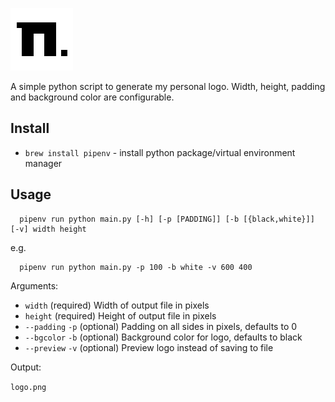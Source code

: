 ![N. Logo](logo_100x100_20padding_white.png)

A simple python script to generate my personal logo. Width, height, padding and background color are configurable.

## Install

- `brew install pipenv` - install python package/virtual environment manager

## Usage

```
  pipenv run python main.py [-h] [-p [PADDING]] [-b [{black,white}]] [-v] width height
```

e.g.

```
  pipenv run python main.py -p 100 -b white -v 600 400
```

Arguments:

- `width` (required) Width of output file in pixels
- `height` (required) Height of output file in pixels
- `--padding` `-p` (optional) Padding on all sides in pixels, defaults to 0
- `--bgcolor` `-b` (optional) Background color for logo, defaults to black
- `--preview` `-v` (optional) Preview logo instead of saving to file

Output:

`logo.png`
